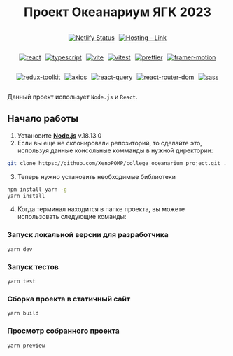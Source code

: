 <h1 align='center'>Проект Океанариум ЯГК 2023</h1>


<div style="display: flex; column-gap: 10px; justify-content: center">

[![Netlify Status](https://api.netlify.com/api/v1/badges/cf33a18a-3851-42e1-a721-c3cb62c37d7a/deploy-status)](https://app.netlify.com/sites/taldykoceanarium/deploys)

[![Hosting - Link](https://img.shields.io/static/v1?label=Hosting&message=Link&color=00C7B7&logo=Netlify&logoColor=00C7B7)](https://taldykoceanarium.netlify.app/)

</div>

<div style="display: flex; column-gap: 10px; justify-content: center; flex-wrap: wrap">

[![react](https://img.shields.io/static/v1?label=&message=react&color=61DAFB&logo=React&logoColor=white)](https://react.dev/)

[![typescript](https://img.shields.io/static/v1?label=&message=typescript&color=%233178C6&logo=TypeScript&logoColor=white)](https://www.typescriptlang.org/)

[![vite](https://img.shields.io/static/v1?label=&message=vite&color=%23646CFF&logo=Vite&logoColor=white)](https://vitejs.dev/)

[![vitest](https://img.shields.io/static/v1?label=&message=vitest&color=%236E9F18&logo=Vitest&logoColor=yellow)](https://vitest.dev/)

[![prettier](https://img.shields.io/static/v1?label=&message=prettier&color=1A2B34&logo=Prettier&logoColor=F7BA3E)](https://prettier.io/)

[![framer-motion](https://img.shields.io/static/v1?label=&message=framer-motion&color=0055FF&logo=Framer&logoColor=black)](https://www.framer.com/motion/)

[![redux-toolkit](https://img.shields.io/static/v1?label=&message=redux-toolkit&color=%23764ABC&logo=Redux&logoColor=white)](https://redux-toolkit.js.org/)

[![axios](https://img.shields.io/static/v1?label=&message=axios&color=%235A29E4&logo=Axios&logoColor=white)](https://axios-http.com/)

[![react-query](https://img.shields.io/static/v1?label=&message=react-query&color=%23FF4154&logo=React+Query&logoColor=002C4B)](https://react-query-v3.tanstack.com/)

[![react-router-dom](https://img.shields.io/static/v1?label=&message=react-router-dom&color=%23CA4245&logo=React+Router&logoColor=white)](https://reactrouter.com/en/main)

[![sass](https://img.shields.io/static/v1?label=&message=sass&color=%23CC6699&logo=Sass&logoColor=white)](https://sass-lang.com/)

</div>

Данный проект использует ``Node.js`` и ``React``.

## Начало работы

1. Установите [**Node.js**](https://nodejs.org/dist/v18.13.0/node-v18.13.0-x64.msi) v.18.13.0
2. Если вы еще не склонировали репозиторий, то сделайте это, используя данные консольные комманды в нужной директории:

```bash
git clone https://github.com/XenoPOMP/college_oceanarium_project.git .
```

3. Теперь нужно установить необходимые библиотеки
```bash
npm install yarn -g
yarn install
```

4. Когда терминал находится в папке проекта, вы можете использовать следующие команды:
### Запуск локальной версии для разработчика
```yarn
yarn dev
```

### Запуск тестов
```yarn
yarn test
```

### Сборка проекта в статичный сайт
```yarn
yarn build
```

### Просмотр собранного проекта
```yarn
yarn preview
```